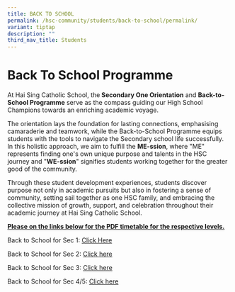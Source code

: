 ```yaml
---
title: BACK TO SCHOOL
permalink: /hsc-community/students/back-to-school/permalink/
variant: tiptap
description: ""
third_nav_title: Students
---
```

<h1><strong>Back To School Programme</strong></h1><p>At Hai Sing Catholic School, the<strong> Secondary One Orientation</strong> and <strong>Back-to-School Programme</strong> serve as the compass guiding our High School Champions towards an enriching academic voyage.</p><p>The orientation lays the foundation for lasting connections, emphasising camaraderie and teamwork, while the Back-to-School Programme equips students with the tools to navigate the Secondary school life successfully. In this holistic approach, we aim to fulfill the <strong>ME-ssion</strong>, where "ME" represents finding one's own unique purpose and talents in the HSC journey and "<strong>WE-ssion</strong>" signifies students working together for the greater good of the community.</p><p>Through these student development experiences, students discover purpose not only in academic pursuits but also in fostering a sense of community, setting sail together as one HSC family, and embracing the collective mission of growth, support, and celebration throughout their academic journey at Hai Sing Catholic School.</p><p></p><p><strong><u>Please on the links below for the PDF timetable for the respective levels.</u></strong></p><p>Back to School for Sec 1: <a href="/files/Time Table/BTS_2024_Timetable___S1_TT.pdf" rel="noopener noreferrer nofollow" target="_blank">Click Here</a></p><p>Back to School for Sec 2: <a href="/files/Time Table/BTS_2024_Timetable___S2_TT.pdf" rel="noopener noreferrer nofollow" target="_blank">Click here</a></p><p>Back to School for Sec 3: <a href="/files/Time Table/BTS_2024_Timetable_Sec_3.pdf" rel="noopener noreferrer nofollow" target="_blank">Click here</a></p><p>Back to School for Sec 4/5: <a href="/files/Time Table/sec4 sec 5 2023 sem 2 class 23062023.pdf" rel="noopener noreferrer nofollow" target="_blank">Click here</a></p>